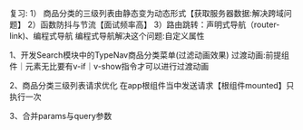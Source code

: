 复习:
1） 商品分类的三级列表由静态变为动态形式【获取服务器数据:解决跨域问题】
2）函数防抖与节流【面试频率高】
3）路由跳转：声明式导航（router-link)、编程式导航
编程式导航解决这个问题:自定义属性


1、开发Search模块中的TypeNav商品分类菜单(过滤动画效果)
过渡动画:前提组件｜元素无比要有v-if｜v-show指令才可以进行过渡动画

2、商品分类三级列表请求优化
在app根组件当中发送请求【根组件mounted】只执行一次

3、合并params与query参数
